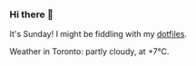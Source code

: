 ### Hi there :wave:

It's Sunday! I might be fiddling with my [dotfiles](https://github.com/bewuethr/dotfiles).

Weather in Toronto: partly cloudy, at +7°C.
